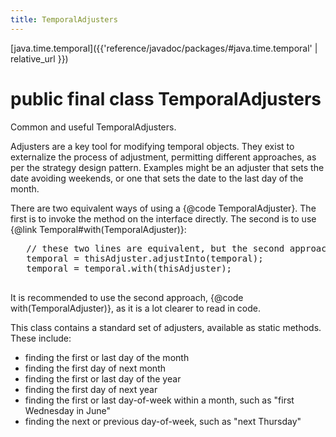 ```yaml
---
title: TemporalAdjusters
---
```


[java.time.temporal]({{'reference/javadoc/packages/#java.time.temporal' | relative_url }})

# public final class TemporalAdjusters


Common and useful TemporalAdjusters.
 <p>
 Adjusters are a key tool for modifying temporal objects.
 They exist to externalize the process of adjustment, permitting different
 approaches, as per the strategy design pattern.
 Examples might be an adjuster that sets the date avoiding weekends, or one that
 sets the date to the last day of the month.
 <p>
 There are two equivalent ways of using a {@code TemporalAdjuster}.
 The first is to invoke the method on the interface directly.
 The second is to use {@link Temporal#with(TemporalAdjuster)}:
 <pre>
   // these two lines are equivalent, but the second approach is recommended
   temporal = thisAdjuster.adjustInto(temporal);
   temporal = temporal.with(thisAdjuster);
 </pre>
 It is recommended to use the second approach, {@code with(TemporalAdjuster)},
 as it is a lot clearer to read in code.
 <p>
 This class contains a standard set of adjusters, available as static methods.
 These include:
 <ul>
 <li>finding the first or last day of the month
 <li>finding the first day of next month
 <li>finding the first or last day of the year
 <li>finding the first day of next year
 <li>finding the first or last day-of-week within a month, such as "first Wednesday in June"
 <li>finding the next or previous day-of-week, such as "next Thursday"
 </ul>